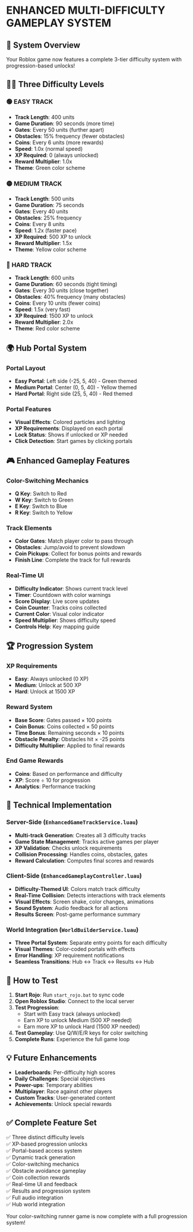 # ENHANCED MULTI-DIFFICULTY GAMEPLAY SYSTEM

## 🎯 **System Overview**

Your Roblox game now features a complete 3-tier difficulty system with progression-based unlocks!

## 🏃‍♂️ **Three Difficulty Levels**

### 🟢 **EASY TRACK**
- **Track Length**: 400 units
- **Game Duration**: 90 seconds (more time)
- **Gates**: Every 50 units (further apart)
- **Obstacles**: 15% frequency (fewer obstacles)
- **Coins**: Every 6 units (more rewards)
- **Speed**: 1.0x (normal speed)
- **XP Required**: 0 (always unlocked)
- **Reward Multiplier**: 1.0x
- **Theme**: Green color scheme

### 🟡 **MEDIUM TRACK**
- **Track Length**: 500 units
- **Game Duration**: 75 seconds
- **Gates**: Every 40 units
- **Obstacles**: 25% frequency
- **Coins**: Every 8 units
- **Speed**: 1.2x (faster pace)
- **XP Required**: 500 XP to unlock
- **Reward Multiplier**: 1.5x
- **Theme**: Yellow color scheme

### 🔴 **HARD TRACK**
- **Track Length**: 600 units
- **Game Duration**: 60 seconds (tight timing)
- **Gates**: Every 30 units (close together)
- **Obstacles**: 40% frequency (many obstacles)
- **Coins**: Every 10 units (fewer coins)
- **Speed**: 1.5x (very fast)
- **XP Required**: 1500 XP to unlock
- **Reward Multiplier**: 2.0x
- **Theme**: Red color scheme

## 🌍 **Hub Portal System**

### Portal Layout
- **Easy Portal**: Left side (-25, 5, 40) - Green themed
- **Medium Portal**: Center (0, 5, 40) - Yellow themed  
- **Hard Portal**: Right side (25, 5, 40) - Red themed

### Portal Features
- **Visual Effects**: Colored particles and lighting
- **XP Requirements**: Displayed on each portal
- **Lock Status**: Shows if unlocked or XP needed
- **Click Detection**: Start games by clicking portals

## 🎮 **Enhanced Gameplay Features**

### Color-Switching Mechanics
- **Q Key**: Switch to Red
- **W Key**: Switch to Green
- **E Key**: Switch to Blue
- **R Key**: Switch to Yellow

### Track Elements
- **Color Gates**: Match player color to pass through
- **Obstacles**: Jump/avoid to prevent slowdown
- **Coin Pickups**: Collect for bonus points and rewards
- **Finish Line**: Complete the track for full rewards

### Real-Time UI
- **Difficulty Indicator**: Shows current track level
- **Timer**: Countdown with color warnings
- **Score Display**: Live score updates
- **Coin Counter**: Tracks coins collected
- **Current Color**: Visual color indicator
- **Speed Multiplier**: Shows difficulty speed
- **Controls Help**: Key mapping guide

## 🏆 **Progression System**

### XP Requirements
- **Easy**: Always unlocked (0 XP)
- **Medium**: Unlock at 500 XP
- **Hard**: Unlock at 1500 XP

### Reward System
- **Base Score**: Gates passed × 100 points
- **Coin Bonus**: Coins collected × 50 points
- **Time Bonus**: Remaining seconds × 10 points
- **Obstacle Penalty**: Obstacles hit × -25 points
- **Difficulty Multiplier**: Applied to final rewards

### End Game Rewards
- **Coins**: Based on performance and difficulty
- **XP**: Score ÷ 10 for progression
- **Analytics**: Performance tracking

## 🔧 **Technical Implementation**

### Server-Side (`EnhancedGameTrackService.luau`)
- **Multi-track Generation**: Creates all 3 difficulty tracks
- **Game State Management**: Tracks active games per player
- **XP Validation**: Checks unlock requirements
- **Collision Processing**: Handles coins, obstacles, gates
- **Reward Calculation**: Computes final scores and rewards

### Client-Side (`EnhancedGameplayController.luau`)
- **Difficulty-Themed UI**: Colors match track difficulty
- **Real-Time Collision**: Detects interactions with track elements
- **Visual Effects**: Screen shake, color changes, animations
- **Sound System**: Audio feedback for all actions
- **Results Screen**: Post-game performance summary

### World Integration (`WorldBuilderService.luau`)
- **Three Portal System**: Separate entry points for each difficulty
- **Visual Themes**: Color-coded portals with effects
- **Error Handling**: XP requirement notifications
- **Seamless Transitions**: Hub ↔ Track ↔ Results ↔ Hub

## 🚀 **How to Test**

1. **Start Rojo**: Run `start_rojo.bat` to sync code
2. **Open Roblox Studio**: Connect to the local server
3. **Test Progression**:
   - Start with Easy track (always unlocked)
   - Earn XP to unlock Medium (500 XP needed)
   - Earn more XP to unlock Hard (1500 XP needed)
4. **Test Gameplay**: Use Q/W/E/R keys for color switching
5. **Complete Runs**: Experience the full game loop

## 💡 **Future Enhancements**

- **Leaderboards**: Per-difficulty high scores
- **Daily Challenges**: Special objectives
- **Power-ups**: Temporary abilities
- **Multiplayer**: Race against other players
- **Custom Tracks**: User-generated content
- **Achievements**: Unlock special rewards

## ✅ **Complete Feature Set**

✅ Three distinct difficulty levels  
✅ XP-based progression unlocks  
✅ Portal-based access system  
✅ Dynamic track generation  
✅ Color-switching mechanics  
✅ Obstacle avoidance gameplay  
✅ Coin collection rewards  
✅ Real-time UI and feedback  
✅ Results and progression system  
✅ Full audio integration  
✅ Hub world integration  

Your color-switching runner game is now complete with a full progression system!
